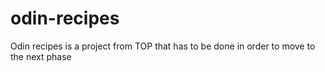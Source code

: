 # odin-recipes

Odin recipes is a project from TOP that has to be done in order to move to the next phase